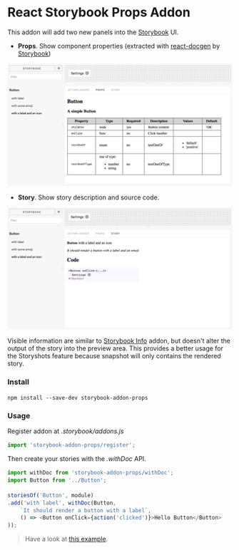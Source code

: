 # React Storybook Props Addon

This addon will add two new panels into the [Storybook](getstorybook.io) UI.
- **Props**. Show component properties (extracted with [react-docgen](https://github.com/reactjs/react-docgen) by [Storybook](https://voice.kadira.io/component-metadata-react-storybook-ac0b218a2203#.tuzb01kb6))

![snap1](./docs/snap1.png)

- **Story**. Show story description and source code.

![snap2](./docs/snap2.png)

Visible information are similar to [Storybook Info](https://github.com/storybooks/react-storybook-addon-info) addon, but doesn't alter the output of the story into the preview area. This provides a better usage for the Storyshots feature because snapshot will only contains the rendered story.

### Install

`npm install --save-dev storybook-addon-props`

### Usage

Register addon at *.storybook/addons.js*

```js
import 'storybook-addon-props/register';
```

Then create your stories with the *.withDoc* API.

```js
import withDoc from 'storybook-addon-props/withDoc';
import Button from '../Button';

storiesOf('Button', module)
.add('with label', withDoc(Button,
    `It should render a button with a label`,
    () => <Button onClick={action('clicked')}>Hello Button</Button>
));
```

> Have a look at [this example](example/stories/index.js).
